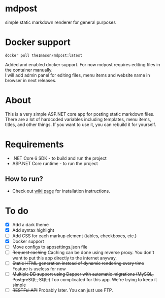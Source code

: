 # mdpost  
simple static markdown renderer for general purposes

# Docker support

`docker pull the1mason/mdpost:latest`

Added and enabled docker support. For now mdpost requires editing files in the container manually.  
I will add admin panel for editing files, menu items and website name in browser in next releases.

# About
This is a very simple ASP.NET core app for posting static markdown files.  
There are a lot of hardcoded variables including templates, menu items, titles, and other things. If you want to use it, you can rebuild it for yourself.  
# Requirements
- .NET Core 6 SDK - to build and run the project  
- ASP.NET Core runtime - to run the project  
## How to run?
- Check out [wiki page](https://github.com/the1mason/mdpost/wiki) for installation instructions.
  
# To do  

  - [x] Add a dark theme
  - [x] Add syntax highlight 
  - [ ] Add CSS for each markup element (tables, checkboxes, etc.)
  - [x] Docker support
  - [ ] Move configs to appsettings.json file
  - [ ] ~~Request caching~~ Caching can be done using reverse proxy. You don't want to put this app directly to the internet anyway.
  - [ ] ~~Static HTML generation instead of dynamic rendering every time~~ Feature is useless for now
  - [ ] ~~Multiple DB support using Dapper with automatic migrations (MySQL, PostgreSQL, SQLi)~~ Too complicated for this app. We're trying to keep it simple
  - [ ] ~~RESTFul API~~ Probably later. You can just use FTP.

